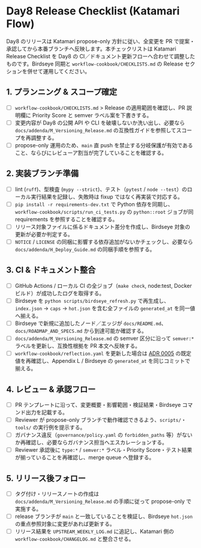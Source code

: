 # Day8 Release Checklist (Katamari Flow)

Day8 のリリースは Katamari propose-only 方針に従い、全変更を PR で提案・承認してから本番ブランチへ反映します。本チェックリストは Katamari Release Checklist を Day8 の CI／ドキュメント更新フローへ合わせて調整したものです。Birdseye 同期と `workflow-cookbook/CHECKLISTS.md` の Release セクションを併せて運用してください。

## 1. プランニング & スコープ確定
- [ ] `workflow-cookbook/CHECKLISTS.md` > Release の適用範囲を確認し、PR 説明欄に Priority Score と semver ラベル案を下書きする。
- [ ] 変更内容が Day8 の公開 API や CLI を破壊しないか洗い出し、必要なら `docs/addenda/M_Versioning_Release.md` の互換性ガイドを参照してスコープを再調整する。
- [ ] propose-only 運用のため、`main` 直 push を禁止する分岐保護が有効であること、ならびにレビューア割当が完了していることを確認する。

## 2. 実装ブランチ準備
- [ ] lint (`ruff`)、型検査 (`mypy --strict`)、テスト（`pytest` / `node --test`）のローカル実行結果を記録し、失敗時は fixup ではなく再実装で対応する。
- [ ] `pip install -r requirements-dev.txt` で Python 依存を同期し、`workflow-cookbook/scripts/run_ci_tests.py` の `python::root` ジョブが同 requirements を参照することを確認する。
- [ ] リリース対象ファイルに係るドキュメント差分を作成し、Birdseye 対象の更新が必要か判定する。
- [ ] `NOTICE` / `LICENSE` の同梱に影響する依存追加がないかチェックし、必要なら `docs/addenda/H_Deploy_Guide.md` の同梱手順を参照する。

## 3. CI & ドキュメント整合
- [ ] GitHub Actions / ローカル CI の全ジョブ（`make check`, node:test, Docker ビルド）が成功したログを取得する。
- [ ] Birdseye を `python scripts/birdseye_refresh.py` で再生成し、`index.json` → `caps` → `hot.json` を含む全ファイルの `generated_at` を同一値へ揃える。
- [ ] Birdseye で新規に追加したノード／エッジが `docs/README.md`、`docs/ROADMAP_AND_SPECS.md` から到達可能か確認する。
- [ ] `docs/addenda/M_Versioning_Release.md` の semver 区分に沿って `semver:*` ラベルを更新し、互換性根拠を PR 本文へ反映する。
- [ ] `workflow-cookbook/reflection.yaml` を更新した場合は [ADR 0005](adr/0005-reflection-manifest.md) の既定値を再確認し、Appendix L / Birdseye の `generated_at` を同じコミットで揃える。

## 4. レビュー & 承認フロー
- [ ] PR テンプレートに沿って、変更概要・影響範囲・検証結果・Birdseye コマンド出力を記載する。
- [ ] Reviewer が propose-only ブランチで動作確認できるよう、`scripts/`・`tools/` の実行例を提示する。
- [ ] ガバナンス違反（`governance/policy.yaml` の `forbidden_paths` 等）がないか再確認し、必要ならガバナンス担当へエスカレーションする。
- [ ] Reviewer 承認後に `type:*` / `semver:*` ラベル・Priority Score・テスト結果が揃っていることを再確認し、merge queue へ登録する。

## 5. リリース後フォロー
- [ ] タグ付け・リリースノートの作成は `docs/addenda/M_Versioning_Release.md` の手順に従って propose-only で実施する。
- [ ] release ブランチが `main` と一致していることを検証し、Birdseye `hot.json` の重点参照対象に変更があれば更新する。
- [ ] リリース結果を `UPSTREAM_WEEKLY_LOG.md` に追記し、Katamari 側の `workflow-cookbook/CHANGELOG.md` と整合させる。
